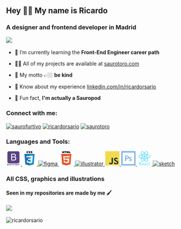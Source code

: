 <h2>Hey 👋🏼 My name is Ricardo</h2>
<h3>A designer and frontend developer in Madrid</h3>

<img width="200" src="https://i.ibb.co/Sn0V48b/IMG-0829.png" />

- 🌱 I’m currently learning the **Front-End Engineer career path**

- 👨‍💻 All of my projects are available at [saurotoro.com](saurotoro.com)

- 💫 My motto 👉🏼 **be kind**

- 📄 Know about my experience [linkedin.com/in/ricardorsario](linkedin.com/in/ricardorsario)

- 🦕 Fun fact, **I'm actually a Sauropod**

<h3 align="left">Connect with me:</h3>
<p align="left">
<a href="https://twitter.com/saurofurtivo" target="blank"><img align="center" src="https://raw.githubusercontent.com/rahuldkjain/github-profile-readme-generator/master/src/images/icons/Social/twitter.svg" alt="saurofurtivo" height="30" width="40" /></a>
<a href="https://linkedin.com/in/ricardorsario" target="blank"><img align="center" src="https://raw.githubusercontent.com/rahuldkjain/github-profile-readme-generator/master/src/images/icons/Social/linked-in-alt.svg" alt="ricardorsario" height="30" width="40" /></a>
<a href="https://instagram.com/saurotoro" target="blank"><img align="center" src="https://raw.githubusercontent.com/rahuldkjain/github-profile-readme-generator/master/src/images/icons/Social/instagram.svg" alt="saurotoro" height="30" width="40" /></a>
</p>

<h3 align="left">Languages and Tools:</h3>
<p align="left"> <a href="https://getbootstrap.com" target="_blank"> <img src="https://raw.githubusercontent.com/devicons/devicon/master/icons/bootstrap/bootstrap-plain-wordmark.svg" alt="bootstrap" width="40" height="40"/> </a> <a href="https://www.w3schools.com/css/" target="_blank"> <img src="https://raw.githubusercontent.com/devicons/devicon/master/icons/css3/css3-original-wordmark.svg" alt="css3" width="40" height="40"/> </a> <a href="https://www.figma.com/" target="_blank"> <img src="https://www.vectorlogo.zone/logos/figma/figma-icon.svg" alt="figma" width="40" height="40"/> </a> <a href="https://www.w3.org/html/" target="_blank"> <img src="https://raw.githubusercontent.com/devicons/devicon/master/icons/html5/html5-original-wordmark.svg" alt="html5" width="40" height="40"/> </a> <a href="https://www.adobe.com/in/products/illustrator.html" target="_blank"> <img src="https://www.vectorlogo.zone/logos/adobe_illustrator/adobe_illustrator-icon.svg" alt="illustrator" width="40" height="40"/> </a> <a href="https://developer.mozilla.org/en-US/docs/Web/JavaScript" target="_blank"> <img src="https://raw.githubusercontent.com/devicons/devicon/master/icons/javascript/javascript-original.svg" alt="javascript" width="40" height="40"/> </a> <a href="https://www.photoshop.com/en" target="_blank"> <img src="https://raw.githubusercontent.com/devicons/devicon/master/icons/photoshop/photoshop-line.svg" alt="photoshop" width="40" height="40"/> </a> <a href="https://reactjs.org/" target="_blank"> <img src="https://raw.githubusercontent.com/devicons/devicon/master/icons/react/react-original-wordmark.svg" alt="react" width="40" height="40"/> </a> <a href="https://www.sketch.com/" target="_blank"> <img src="https://www.vectorlogo.zone/logos/sketchapp/sketchapp-icon.svg" alt="sketch" width="40" height="40"/> </a> </p>

<h3>All CSS, graphics and illustrations</h3>
<h4>Seen in my repositories are made by me 🖌</h4>
<img width="100" src="https://i.ibb.co/x8xHj4M/Untitled-3-03.png" />

<p align="left"> <img src="https://komarev.com/ghpvc/?username=ricardorsario&label=Profile%20views&color=0e75b6&style=flat" alt="ricardorsario" /> </p>
